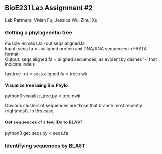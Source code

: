 ## BioE231 Lab Assignment #2
Lab Partners: Vivian Fu, Jessica Wu, Zihui Xu

### Getting a phylogenetic tree
muscle -in seqs.fa -out seqs.aligned.fa  
Input: seqs.fa = unaligned protein and DNA/RNA sequences in FASTA format  
Output: seqs.aligned.fa = aligned sequences, as evident by dashes '-' that indicate indels

fasttree -nt < seqs.aligned.fa > tree.nwk

#### Visualize tree using Bio.Phylo  
python3 visualize_tree.py < tree.nwk

Obvious clusters of sequences are those that branch most recently (rightmost). In this case, 

#### Get sequences of a few IDs to BLAST  
python3 get_seqs.py < seqs.fa

### Identifying sequences by BLAST
